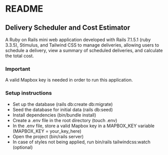 # README

## Delivery Scheduler and Cost Estimator

A Ruby on Rails mini web application developed with Rails 7.1.5.1 (ruby 3.3.5), Stimulus, and Tailwind CSS to manage deliveries, allowing users to schedule a delivery, view a summary of scheduled deliveries, and calculate the total cost.

### Important

A valid Mapbox key is needed in order to run this application.

### Setup instructions

- Set up the database (rails db:create db:migrate)
- Seed the database for initial data (rails db:seed)
- Install dependencies (bin/bundle install)
- Create a .env file in the root directory (touch .env)
- In the .env file, store a valid Mapbox key in a MAPBOX_KEY variable (MAPBOX_KEY = your_key_here)
- Open the project (bin/rails server)
- In case of styles not being applied, run bin/rails tailwindcss:watch (optional)


